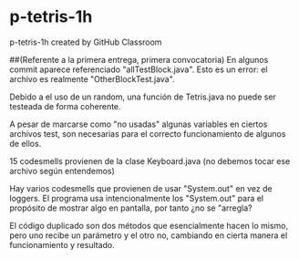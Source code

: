 # p-tetris-1h
p-tetris-1h created by GitHub Classroom

##(Referente a la primera entrega, primera convocatoria) En algunos commit aparece referenciado "allTestBlock.java". Esto es un error: el archivo es realmente "OtherBlockTest.java".

Debido a el uso de un random, una función de Tetris.java no puede ser testeada de forma coherente.

A pesar de marcarse como "no usadas" algunas variables en ciertos archivos test, son necesarias para el correcto funcionamiento de algunos de ellos.

15 codesmells provienen de la clase Keyboard.java (no debemos tocar ese archivo según entendemos)

Hay varios codesmells que provienen de usar "System.out" en vez de loggers. El programa usa intencionalmente los "System.out" para el propósito de mostrar algo en pantalla, por tanto ¿no se "arregla?

El código duplicado son dos métodos que esencialmente hacen lo mismo, pero uno recibe un parámetro y el otro no, cambiando en cierta manera el funcionamiento y resultado. 

